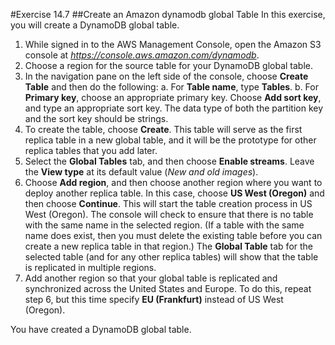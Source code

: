 #Exercise 14.7
##Create an Amazon dynamodb global Table
In this exercise, you will create a DynamoDB global table.
1.	While signed in to the AWS Management Console, open the Amazon S3 console at *https://console.aws.amazon.com/dynamodb*.
2.	Choose a region for the source table for your DynamoDB global table.
3.	In the navigation pane on the left side of the console, choose **Create Table** and then do the following:
a.	For **Table name**, type **Tables**.
b.	For **Primary key**, choose an appropriate primary key. Choose **Add sort key**, and type an appropriate sort key. The data type of both the partition key and the sort key should be strings.
4.	To create the table, choose **Create**.
This table will serve as the first replica table in a new global table, and it will be the prototype for other replica tables that you add later.
5.	Select the **Global Tables** tab, and then choose **Enable streams**. Leave the **View type** at its default value (*New and old images*).
6.	Choose **Add region**, and then choose another region where you want to deploy another replica table. In this case, choose **US West (Oregon)** and then choose **Continue**. This will start the table creation process in US West (Oregon).
The console will check to ensure that there is no table with the same name in the selected region. (If a table with the same name does exist, then you must delete the existing table before you can create a new replica table in that region.)
The **Global Table** tab for the selected table (and for any other replica tables) will show that the table is replicated in multiple regions.
7.	Add another region so that your global  table  is  replicated and  synchronized  across the United States and Europe. To do this, repeat step 6, but this time specify **EU (Frankfurt)** instead of US West (Oregon).

You have created a DynamoDB global table.
